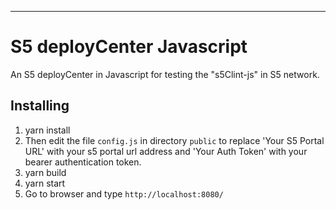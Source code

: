 ---

# S5 deployCenter Javascript

An S5 deployCenter in Javascript for testing the "s5Clint-js" in S5 network.

## Installing

1. yarn install
2. Then edit the file `config.js` in directory `public` to replace 'Your S5 Portal URL' with your s5 portal url address
   and 'Your Auth Token' with your bearer authentication token.
3. yarn build
4. yarn start
5. Go to browser and type `http://localhost:8080/`

